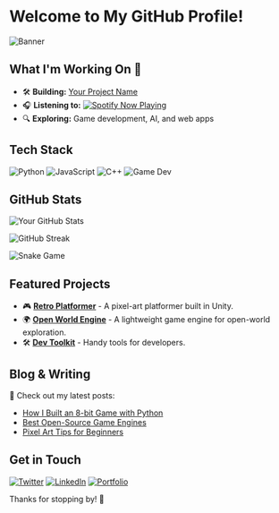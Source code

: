# Welcome to My GitHub Profile!

![Banner](https://ondemand.bannerbear.com/signedurl/OJ07pvDElJgVPmKbdB/image.jpg?modifications=W3sibmFtZSI6InJlcG8iLCJ0ZXh0IjoiOWllcm8gLyAqOWllcm8qIn0seyJuYW1lIjoiZGVzYyIsInRleHQiOiIgIn0seyJuYW1lIjoiYXZhdGFyNSIsImhpZGUiOnRydWV9LHsibmFtZSI6ImF2YXRhcjQiLCJoaWRlIjp0cnVlfSx7Im5hbWUiOiJhdmF0YXIzIiwiaGlkZSI6dHJ1ZX0seyJuYW1lIjoiYXZhdGFyMiIsImhpZGUiOnRydWV9LHsibmFtZSI6ImF2YXRhcjEiLCJpbWFnZV91cmwiOiJodHRwczovL2F2YXRhcnMuZ2l0aHVidXNlcmNvbnRlbnQuY29tL3UvODYwMjYzMzc_dj00In0seyJuYW1lIjoiY29udHJpYnV0b3JzIiwidGV4dCI6IjlpZXJvIn0seyJuYW1lIjoic3RhcnMiLCJ0ZXh0IjoiMCJ9XQ&s=b49e53303c5db8c5e06f5e2e042322cde42c994f7f52cdd8992b57e68a9a3142)


## What I'm Working On 🚀
- 🛠️ **Building:** [Your Project Name](https://github.com/your-username/project)
- 🎧 **Listening to:** [![Spotify Now Playing](https://spotify-github-profile.vercel.app/api/view?uid=your-spotify-id&cover_image=true&theme=default)](https://open.spotify.com/user/your-spotify-id)
- 🔍 **Exploring:** Game development, AI, and web apps

## Tech Stack
![Python](https://img.shields.io/badge/-Python-3776AB?style=flat-square&logo=python&logoColor=white)
![JavaScript](https://img.shields.io/badge/-JavaScript-F7DF1E?style=flat-square&logo=javascript&logoColor=black)
![C++](https://img.shields.io/badge/-C++-00599C?style=flat-square&logo=c%2B%2B&logoColor=white)
![Game Dev](https://img.shields.io/badge/-Game%20Dev-ff6600?style=flat-square&logo=unity&logoColor=white)

## GitHub Stats
![Your GitHub Stats](https://github-readme-stats.vercel.app/api?username=your-username&show_icons=true&theme=dark&hide_border=true)

![GitHub Streak](https://github-readme-streak-stats.herokuapp.com/?user=your-username&theme=dark&hide_border=true)

![Snake Game](https://github.com/your-username/your-username/blob/output/github-contribution-grid-snake.svg)

## Featured Projects
- 🎮 [**Retro Platformer**](https://github.com/your-username/retro-platformer) - A pixel-art platformer built in Unity.
- 🌍 [**Open World Engine**](https://github.com/your-username/open-world-engine) - A lightweight game engine for open-world exploration.
- 🛠️ [**Dev Toolkit**](https://github.com/your-username/dev-toolkit) - Handy tools for developers.

## Blog & Writing
📝 Check out my latest posts:
- [How I Built an 8-bit Game with Python](https://yourblog.com/post1)
- [Best Open-Source Game Engines](https://yourblog.com/post2)
- [Pixel Art Tips for Beginners](https://yourblog.com/post3)

## Get in Touch
[![Twitter](https://img.shields.io/badge/-Twitter-1DA1F2?style=flat-square&logo=twitter&logoColor=white)](https://twitter.com/yourhandle)
[![LinkedIn](https://img.shields.io/badge/-LinkedIn-0077B5?style=flat-square&logo=linkedin&logoColor=white)](https://linkedin.com/in/yourhandle)
[![Portfolio](https://img.shields.io/badge/-Portfolio-ff6600?style=flat-square&logo=firefox&logoColor=white)](https://yourwebsite.com)

Thanks for stopping by! 🚀


<!--
**9iero/9iero** is a ✨ _special_ ✨ repository because its `README.md` (this file) appears on your GitHub profile.

Here are some ideas to get you started:

- 🔭 I’m currently working on ...
- 🌱 I’m currently learning ...
- 👯 I’m looking to collaborate on ...
- 🤔 I’m looking for help with ...
- 💬 Ask me about ...
- 📫 How to reach me: ...
- 😄 Pronouns: ...
- ⚡ Fun fact: ...
-->
